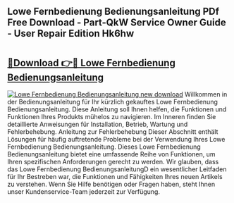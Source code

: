 ## Lowe Fernbedienung Bedienungsanleitung PDf Free Download - Part-QkW Service Owner Guide - User Repair Edition Hk6hw

# <h2><a href="http://df23k08.blite.top/?on=Lowe+Fernbedienung+Bedienungsanleitung">🔗Download 👉🔴 Lowe Fernbedienung Bedienungsanleitung</a></h2>

[![Lowe Fernbedienung Bedienungsanleitung new download](https://i.imgur.com/lujVjoI.png)](http://df23k08.blite.top/?on=Lowe+Fernbedienung+Bedienungsanleitung)
Willkommen in der Bedienungsanleitung für Ihr kürzlich gekauftes Lowe Fernbedienung Bedienungsanleitung. Diese Anleitung soll Ihnen helfen, die Funktionen und Funktionen Ihres Produkts mühelos zu navigieren. Im Inneren finden Sie detaillierte Anweisungen für Installation, Betrieb, Wartung und Fehlerbehebung. Anleitung zur Fehlerbehebung Dieser Abschnitt enthält Lösungen für häufig auftretende Probleme bei der Verwendung Ihres Lowe Fernbedienung Bedienungsanleitung. Dieses Lowe Fernbedienung Bedienungsanleitung bietet eine umfassende Reihe von Funktionen, um Ihren spezifischen Anforderungen gerecht zu werden. Wir glauben, dass das Lowe Fernbedienung BedienungsanleitungD ein wesentlicher Leitfaden für Ihr Bestreben war, die Funktionen und Fähigkeiten Ihres neuen Artikels zu verstehen. Wenn Sie Hilfe benötigen oder Fragen haben, steht Ihnen unser Kundenservice-Team jederzeit zur Verfügung.
